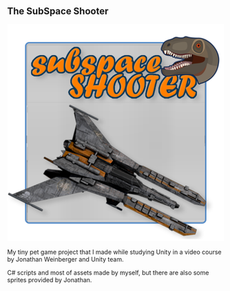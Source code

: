 ## The SubSpace Shooter

![logo](MainMenu.png)

My tiny pet game project that I made while studying Unity in a video course by Jonathan Weinberger and Unity team.

C# scripts and most of assets made by myself, but there are also some sprites provided by Jonathan. 
